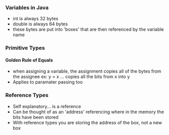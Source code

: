 ### Variables in Java
- int is always 32 bytes
- double is always 64 bytes
- these bytes are put into 'boxes' that are then referenced by the variable name

### Primitive Types
#### Golden Rule of Equals
- when assigning a variable, the assignment copies all of the bytes from the assignee
  ex: y = x ... copies all the bits from x into y
- Applies to paramater passing too

### Reference Types
- Self explanatory... is a reference
- Can be thought of as an 'address' referencing where in the memory the bits have been stored
- With reference types you are storing the address of the box, not a new box